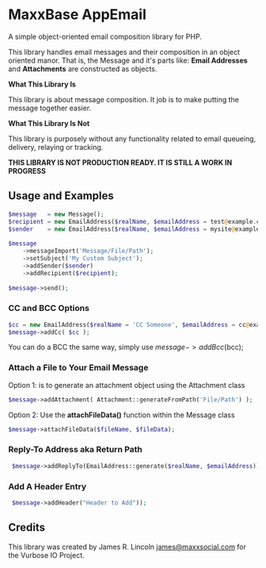 # MaxxBase AppEmail
A simple object-oriented email composition library for PHP.

This library handles email messages and their composition in an object oriented manor. 
That is, the Message and it's parts like: **Email Addresses** and **Attachments** are constructed as objects.

**What This Library Is**

This library is about message composition. It job is to make putting the message together easier.
 
**What This Library Is Not**

This library is purposely without any functionality related to email queueing, delivery, relaying or tracking.  

**THIS LIBRARY IS NOT PRODUCTION READY. IT IS STILL A WORK IN PROGRESS**

## Usage and Examples

```php
$message   = new Message();
$recipient = new EmailAddress($realName, $emailAddress = test@example.com);
$sender    = new EmailAddress($realName, $emailAddress = mysite@example.com);
 
$message
    ->messageImport('Message/File/Path');
    ->setSubject('My Custom Subject');
    ->addSender($sender)
    ->addRecipient($recipient);
    
$message->send();
```

### CC and BCC Options
```php
$cc = new EmailAddress($realName = 'CC Someone', $emailAddress = cc@example.com);
$message->addCc( $cc );
```
You can do a BCC the same way, simply use $message->addBcc($bcc); 


### Attach a File to Your Email Message
Option 1: is to generate an attachment object using the Attachment class
```php
$message->addAttachment( Attachment::generateFromPath('File/Path') );
```

Option 2: Use the **attachFileData()** function within the Message class
 ```php
 $message->attachFileData($fileName, $fileData);
 ```
 
### Reply-To Address aka Return Path
```php
 $message->addReplyTo(EmailAddress::generate($realName, $emailAddress));
```

### Add A Header Entry
```php
 $message->addHeader("Header to Add"));
```

## Credits
This library was created by James R. Lincoln <james@maxxsocial.com> for the Vurbose IO Project.